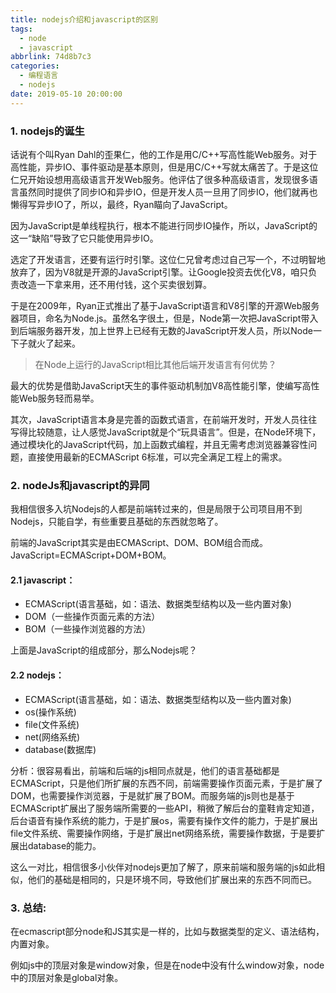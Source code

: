 ```yaml
---
title: nodejs介绍和javascript的区别
tags:
  - node
  - javascript
abbrlink: 74d8b7c3
categories:
  - 编程语言
  - nodejs
date: 2019-05-10 20:00:00
---
```


### 1. nodejs的诞生

话说有个叫Ryan Dahl的歪果仁，他的工作是用C/C++写高性能Web服务。对于高性能，异步IO、事件驱动是基本原则，但是用C/C++写就太痛苦了。于是这位仁兄开始设想用高级语言开发Web服务。他评估了很多种高级语言，发现很多语言虽然同时提供了同步IO和异步IO，但是开发人员一旦用了同步IO，他们就再也懒得写异步IO了，所以，最终，Ryan瞄向了JavaScript。

因为JavaScript是单线程执行，根本不能进行同步IO操作，所以，JavaScript的这一“缺陷”导致了它只能使用异步IO。

选定了开发语言，还要有运行时引擎。这位仁兄曾考虑过自己写一个，不过明智地放弃了，因为V8就是开源的JavaScript引擎。让Google投资去优化V8，咱只负责改造一下拿来用，还不用付钱，这个买卖很划算。

于是在2009年，Ryan正式推出了基于JavaScript语言和V8引擎的开源Web服务器项目，命名为Node.js。虽然名字很土，但是，Node第一次把JavaScript带入到后端服务器开发，加上世界上已经有无数的JavaScript开发人员，所以Node一下子就火了起来。

<!-- more -->

>  在Node上运行的JavaScript相比其他后端开发语言有何优势？

最大的优势是借助JavaScript天生的事件驱动机制加V8高性能引擎，使编写高性能Web服务轻而易举。

其次，JavaScript语言本身是完善的函数式语言，在前端开发时，开发人员往往写得比较随意，让人感觉JavaScript就是个“玩具语言”。但是，在Node环境下，通过模块化的JavaScript代码，加上函数式编程，并且无需考虑浏览器兼容性问题，直接使用最新的ECMAScript 6标准，可以完全满足工程上的需求。



### 2. nodeJs和javascript的异同

我相信很多入坑Nodejs的人都是前端转过来的，但是局限于公司项目用不到Nodejs，只能自学，有些重要且基础的东西就忽略了。

前端的JavaScript其实是由ECMAScript、DOM、BOM组合而成。JavaScript=ECMAScript+DOM+BOM。

#### 2.1 javascript：

- ECMAScript(语言基础，如：语法、数据类型结构以及一些内置对象)
- DOM（一些操作页面元素的方法）
- BOM（一些操作浏览器的方法）

上面是JavaScript的组成部分，那么Nodejs呢？

#### 2.2 nodejs：

- ECMAScript(语言基础，如：语法、数据类型结构以及一些内置对象)
- os(操作系统)
- file(文件系统)
- net(网络系统)
- database(数据库)

分析：很容易看出，前端和后端的js相同点就是，他们的语言基础都是ECMAScript，只是他们所扩展的东西不同，前端需要操作页面元素，于是扩展了DOM，也需要操作浏览器，于是就扩展了BOM。而服务端的js则也是基于ECMAScript扩展出了服务端所需要的一些API，稍微了解后台的童鞋肯定知道，后台语音有操作系统的能力，于是扩展os，需要有操作文件的能力，于是扩展出file文件系统、需要操作网络，于是扩展出net网络系统，需要操作数据，于是要扩展出database的能力。

这么一对比，相信很多小伙伴对nodejs更加了解了，原来前端和服务端的js如此相似，他们的基础是相同的，只是环境不同，导致他们扩展出来的东西不同而已。



### 3. 总结:

在ecmascript部分node和JS其实是一样的，比如与数据类型的定义、语法结构，内置对象。

例如js中的顶层对象是window对象，但是在node中没有什么window对象，node中的顶层对象是global对象。